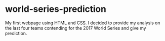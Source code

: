 # world-series-prediction
My first webpage using HTML and CSS. I decided to provide my analysis on the last four teams contending for the 2017 World Series and give my prediction.
